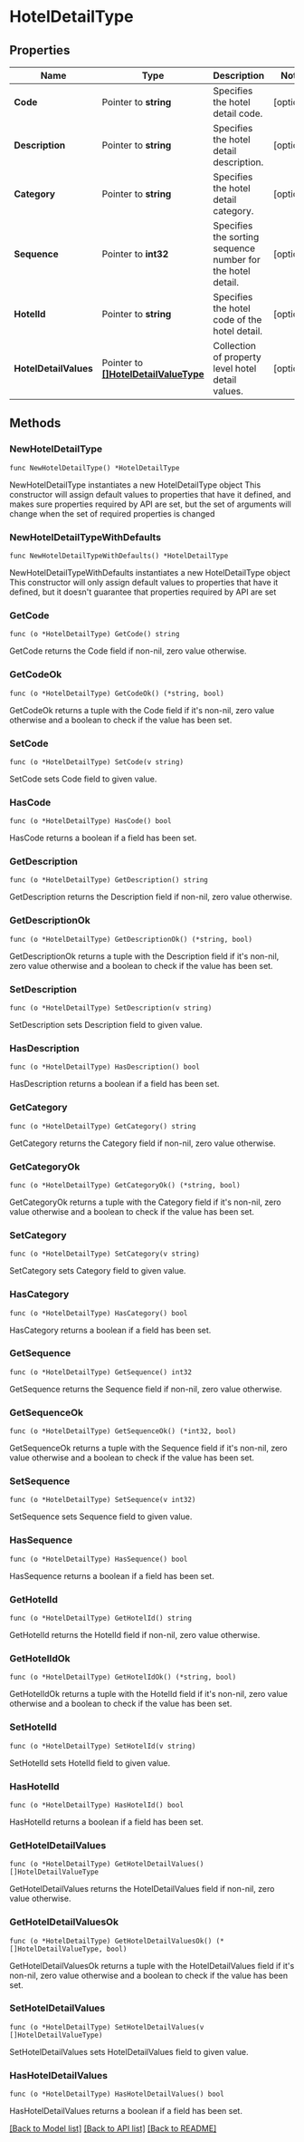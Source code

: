 # HotelDetailType

## Properties

Name | Type | Description | Notes
------------ | ------------- | ------------- | -------------
**Code** | Pointer to **string** | Specifies the hotel detail code. | [optional] 
**Description** | Pointer to **string** | Specifies the hotel detail description. | [optional] 
**Category** | Pointer to **string** | Specifies the hotel detail category. | [optional] 
**Sequence** | Pointer to **int32** | Specifies the sorting sequence number for the hotel detail. | [optional] 
**HotelId** | Pointer to **string** | Specifies the hotel code of the hotel detail. | [optional] 
**HotelDetailValues** | Pointer to [**[]HotelDetailValueType**](HotelDetailValueType.md) | Collection of property level hotel detail values. | [optional] 

## Methods

### NewHotelDetailType

`func NewHotelDetailType() *HotelDetailType`

NewHotelDetailType instantiates a new HotelDetailType object
This constructor will assign default values to properties that have it defined,
and makes sure properties required by API are set, but the set of arguments
will change when the set of required properties is changed

### NewHotelDetailTypeWithDefaults

`func NewHotelDetailTypeWithDefaults() *HotelDetailType`

NewHotelDetailTypeWithDefaults instantiates a new HotelDetailType object
This constructor will only assign default values to properties that have it defined,
but it doesn't guarantee that properties required by API are set

### GetCode

`func (o *HotelDetailType) GetCode() string`

GetCode returns the Code field if non-nil, zero value otherwise.

### GetCodeOk

`func (o *HotelDetailType) GetCodeOk() (*string, bool)`

GetCodeOk returns a tuple with the Code field if it's non-nil, zero value otherwise
and a boolean to check if the value has been set.

### SetCode

`func (o *HotelDetailType) SetCode(v string)`

SetCode sets Code field to given value.

### HasCode

`func (o *HotelDetailType) HasCode() bool`

HasCode returns a boolean if a field has been set.

### GetDescription

`func (o *HotelDetailType) GetDescription() string`

GetDescription returns the Description field if non-nil, zero value otherwise.

### GetDescriptionOk

`func (o *HotelDetailType) GetDescriptionOk() (*string, bool)`

GetDescriptionOk returns a tuple with the Description field if it's non-nil, zero value otherwise
and a boolean to check if the value has been set.

### SetDescription

`func (o *HotelDetailType) SetDescription(v string)`

SetDescription sets Description field to given value.

### HasDescription

`func (o *HotelDetailType) HasDescription() bool`

HasDescription returns a boolean if a field has been set.

### GetCategory

`func (o *HotelDetailType) GetCategory() string`

GetCategory returns the Category field if non-nil, zero value otherwise.

### GetCategoryOk

`func (o *HotelDetailType) GetCategoryOk() (*string, bool)`

GetCategoryOk returns a tuple with the Category field if it's non-nil, zero value otherwise
and a boolean to check if the value has been set.

### SetCategory

`func (o *HotelDetailType) SetCategory(v string)`

SetCategory sets Category field to given value.

### HasCategory

`func (o *HotelDetailType) HasCategory() bool`

HasCategory returns a boolean if a field has been set.

### GetSequence

`func (o *HotelDetailType) GetSequence() int32`

GetSequence returns the Sequence field if non-nil, zero value otherwise.

### GetSequenceOk

`func (o *HotelDetailType) GetSequenceOk() (*int32, bool)`

GetSequenceOk returns a tuple with the Sequence field if it's non-nil, zero value otherwise
and a boolean to check if the value has been set.

### SetSequence

`func (o *HotelDetailType) SetSequence(v int32)`

SetSequence sets Sequence field to given value.

### HasSequence

`func (o *HotelDetailType) HasSequence() bool`

HasSequence returns a boolean if a field has been set.

### GetHotelId

`func (o *HotelDetailType) GetHotelId() string`

GetHotelId returns the HotelId field if non-nil, zero value otherwise.

### GetHotelIdOk

`func (o *HotelDetailType) GetHotelIdOk() (*string, bool)`

GetHotelIdOk returns a tuple with the HotelId field if it's non-nil, zero value otherwise
and a boolean to check if the value has been set.

### SetHotelId

`func (o *HotelDetailType) SetHotelId(v string)`

SetHotelId sets HotelId field to given value.

### HasHotelId

`func (o *HotelDetailType) HasHotelId() bool`

HasHotelId returns a boolean if a field has been set.

### GetHotelDetailValues

`func (o *HotelDetailType) GetHotelDetailValues() []HotelDetailValueType`

GetHotelDetailValues returns the HotelDetailValues field if non-nil, zero value otherwise.

### GetHotelDetailValuesOk

`func (o *HotelDetailType) GetHotelDetailValuesOk() (*[]HotelDetailValueType, bool)`

GetHotelDetailValuesOk returns a tuple with the HotelDetailValues field if it's non-nil, zero value otherwise
and a boolean to check if the value has been set.

### SetHotelDetailValues

`func (o *HotelDetailType) SetHotelDetailValues(v []HotelDetailValueType)`

SetHotelDetailValues sets HotelDetailValues field to given value.

### HasHotelDetailValues

`func (o *HotelDetailType) HasHotelDetailValues() bool`

HasHotelDetailValues returns a boolean if a field has been set.


[[Back to Model list]](../README.md#documentation-for-models) [[Back to API list]](../README.md#documentation-for-api-endpoints) [[Back to README]](../README.md)


